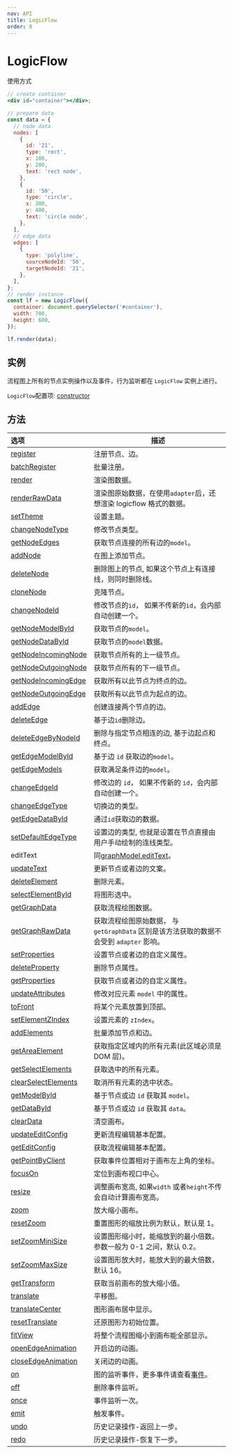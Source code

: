 ```yaml
---
nav: API
title: LogicFlow
order: 0
---
```


# LogicFlow

使用方式
```jsx | pure
// create container
<div id="container"></div>;

// prepare data
const data = {
  // node data
  nodes: [
    {
      id: '21',
      type: 'rect',
      x: 100,
      y: 200,
      text: 'rect node',
    },
    {
      id: '50',
      type: 'circle',
      x: 300,
      y: 400,
      text: 'circle node',
    },
  ],
  // edge data
  edges: [
    {
      type: 'polyline',
      sourceNodeId: '50',
      targetNodeId: '21',
    },
  ],
};
// render instance
const lf = new LogicFlow({
  container: document.querySelector('#container'),
  width: 700,
  height: 600,
});

lf.render(data);
```

## 实例

流程图上所有的节点实例操作以及事件，行为监听都在 `LogicFlow` 实例上进行。

`LogicFlow`配置项:  [constructor](detail/constructor)

## 方法
| 选项  | 描述           |
|:--------------------------------------------------|------------------------------------------------------------|
| [register](detail#register)         | 注册节点、边。      |
| [batchRegister](detail#batchregister)             | 批量注册。        |
| [render](detail#render)             | 渲染图数据。       |
| [renderRawData](detail#renderrawdata)             | 渲染图原始数据，在使用`adapter`后，还想渲染 logicflow 格式的数据。  |
| [setTheme](api/theme-api)           | 设置主题。        |
| [changeNodeType](detail#changenodetype)           | 修改节点类型。      |
| [getNodeEdges](detail#getnodeedges) | 获取节点连接的所有边的`model`。          |
| [addNode](detail#addnode)           | 在图上添加节点。     |
| [deleteNode](detail#deletenode)     | 删除图上的节点, 如果这个节点上有连接线，则同时删除线。 |
| [cloneNode](detail#clonenode)       | 克隆节点。        |
| [changeNodeId](detail#changenodeid) | 修改节点的`id`， 如果不传新的`id`，会内部自动创建一个。             |
| [getNodeModelById](detail#getnodemodelbyid)       | 获取节点的`model`。|
| [getNodeDataById](detail#getnodedatabyid)         | 获取节点的`model`数据。|
| [getNodeIncomingNode](detail#getnodeincomingnode) | 获取节点所有的上一级节点。|
| [getNodeOutgoingNode](detail#getnodeoutgoingnode) | 获取节点所有的下一级节点。|
| [getNodeIncomingEdge](detail#getnodeincomingedge) | 获取所有以此节点为终点的边。 |
| [getNodeOutgoingEdge](detail#getnodeoutgoingedge) | 获取所有以此节点为起点的边。 |
| [addEdge](detail#addedge)           | 创建连接两个节点的边。  |
| [deleteEdge](detail#deleteedge)     | 基于边`id`删除边。  |
| [deleteEdgeByNodeId](detail#deleteedgebynodeid)   | 删除与指定节点相连的边, 基于边起点和终点。       |
| [getEdgeModelById](detail#getedgemodelbyid)       | 基于边 `id` 获取边的`model`。        |
| [getEdgeModels](detail#getedgemodels)             | 获取满足条件边的`model`。             |
| [changeEdgeId](detail#changeedgeid) | 修改边的 `id`， 如果不传新的 `id`，会内部自动创建一个。            |
| [changeEdgeType](detail#changeedgetype)           | 切换边的类型。      |
| [getEdgeDataById](detail#getedgedatabyid)         | 通过`id`获取边的数据。|
| [setDefaultEdgeType](detail#setdefaultedgetype)   | 设置边的类型, 也就是设置在节点直接由用户手动绘制的连线类型。|
| editText            | 同[graphModel.editText](api/graph-model-api#edittext)。      |
| [updateText](detail#updatetext)     | 更新节点或者边的文案。  |
| [deleteElement](detail#deleteelement)             | 删除元素。        |
| [selectElementById](detail#selectelementbyid)     | 将图形选中。       |
| [getGraphData](detail#getgraphdata) | 获取流程绘图数据。    |
| [getGraphRawData](detail#getgraphrawdata)         | 获取流程绘图原始数据， 与 `getGraphData` 区别是该方法获取的数据不会受到 `adapter` 影响。 |
| [setProperties](detail#setproperties)             | 设置节点或者边的自定义属性。 |
| [deleteProperty](detail#deleteproperty)           | 删除节点属性。      |
| [getProperties](detail#getproperties)             | 获取节点或者边的自定义属性。 |
| [updateAttributes](detail#updateattributes)       | 修改对应元素 `model` 中的属性。         |
| [toFront](detail#tofront)           | 将某个元素放置到顶部。  |
| [setElementZIndex](detail#setelementzindex)       | 设置元素的 `zIndex`。|
| [addElements](detail#addelements)   | 批量添加节点和边。    |
| [getAreaElement](detail#getareaelement)           | 获取指定区域内的所有元素(此区域必须是 DOM 层)。  |
| [getSelectElements](detail#getselectelements)     | 获取选中的所有元素。   |
| [clearSelectElements](detail#clearselectelements) | 取消所有元素的选中状态。 |
| [getModelById](detail#getmodelbyid) | 基于节点或边 `id` 获取其 `model`。     |
| [getDataById](detail#getdatabyid)   | 基于节点或边 `id` 获取其 `data`。      |
| [clearData](detail#cleardata)       | 清空画布。        |
| [updateEditConfig](detail#updateeditconfig)       | 更新流程编辑基本配置。  |
| [getEditConfig](detail#geteditconfig)             | 获取流程编辑基本配置。  |
| [getPointByClient](detail#getpointbyclient)       | 获取事件位置相对于画布左上角的坐标。           |
| [focusOn](detail#focuson)           | 定位到画布视口中心。   |
| [resize](detail#resize)             | 调整画布宽高, 如果`width` 或者`height`不传会自动计算画布宽高。     |
| [zoom](detail#zoom) | 放大缩小画布。      |
| [resetZoom](detail#resetzoom)       | 重置图形的缩放比例为默认，默认是 1。          |
| [setZoomMiniSize](detail#setzoomminisize)         | 设置图形缩小时，能缩放到的最小倍数。参数一般为 0-1 之间，默认 0.2。       |
| [setZoomMaxSize](detail#setzoommaxsize)           | 设置图形放大时，能放大到的最大倍数，默认 16。     |
| [getTransform](detail#gettransform) | 获取当前画布的放大缩小值。|
| [translate](detail#translate)       | 平移图。         |
| [translateCenter](detail#translatecenter)         | 图形画布居中显示。    |
| [resetTranslate](detail#resettranslate)           | 还原图形为初始位置。   |
| [fitView](detail#fitview)           | 将整个流程图缩小到画布能全部显示。            |
| [openEdgeAnimation](detail#openedgeanimation)     | 开启边的动画。      |
| [closeEdgeAnimation](detail#closeedgeanimation)   | 关闭边的动画。      |
| [on](detail#on)     | 图的监听事件，更多事件请查看[事件](api/event-center-api)。    |
| [off](detail#off)   | 删除事件监听。      |
| [once](detail#once) | 事件监听一次。      |
| [emit](detail#emit) | 触发事件。        |
| [undo](detail#undo) | 历史记录操作-返回上一步。|
| [redo](detail#redo) | 历史记录操作-恢复下一步。|

